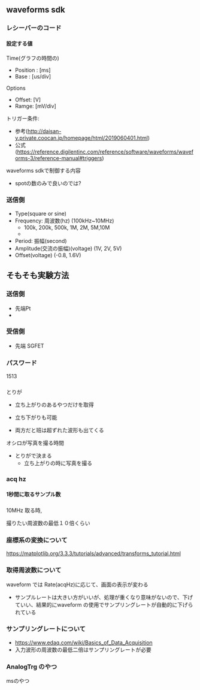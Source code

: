 ## waveforms sdk

### レシーバーのコード

#### 設定する値

Time(グラフの時間の)
- Position : [ms]
- Base : [us/div]


Options
- Offset: [V]
- Ramge: [mV/div]


トリガー条件:
- 参考(http://daisan-y.private.coocan.jp/homepage/html/2019060401.html)
- 公式(https://reference.digilentinc.com/reference/software/waveforms/waveforms-3/reference-manual#triggers)


waveforms sdkで制御する内容
- spotの数のみで良いのでは?


### 送信側

- Type(square or sine)
- Frequency: 周波数(hz) (100kHz~10MHz)
  - 100k, 200k, 500k, 1M, 2M, 5M,10M
  - 
- Period: 振幅(second) 
- Amplitude(交流の振幅)(voltage) (1V, 2V, 5V)
- Offset(voltage) (-0.8, 1.6V)


## そもそも実験方法

### 送信側
- 先端Pt 
- 

### 受信側
- 先端 SGFET




### パスワード


1513



### 
とりが
- 立ち上がりのあるやつだけを取得
- 立ち下がりも可能


- 両方だと班は超ずれた波形も出てくる



オシロが写真を撮る時間
- とりがで決まる
  - 立ち上がりの時に写真を撮る




### acq hz 

#### 1秒間に取るサンプル数

##### 

10MHz 取る時,

撮りたい周波数の最低１０倍くらい



### 座標系の変換について

https://matplotlib.org/3.3.3/tutorials/advanced/transforms_tutorial.html



### 取得周波数について

waveform では Rate(acqHz)に応じて、画面の表示が変わる
- サンプルレートは大きい方がいいが、処理が重くなり意味がないので、下げていい、結果的にwaveform の使用でサンプリングレートが自動的に下げられている



### サンプリングレートについて
- https://www.edaq.com/wiki/Basics_of_Data_Acquisition
- 入力波形の周波数の最低二倍はサンプリングレートが必要



### AnalogTrg のやつ
msのやつ